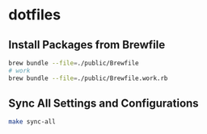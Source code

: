 # dotfiles

## Install Packages from Brewfile

```zsh
brew bundle --file=./public/Brewfile
# work
brew bundle --file=./public/Brewfile.work.rb
```

## Sync All Settings and Configurations

```zsh
make sync-all
```

<!-- https://user-images.githubusercontent.com/38448411/120893176-d64b3800-c64c-11eb-827e-2d0f96f3088b.jpeg -->
<!-- T8pcHI1j -->

